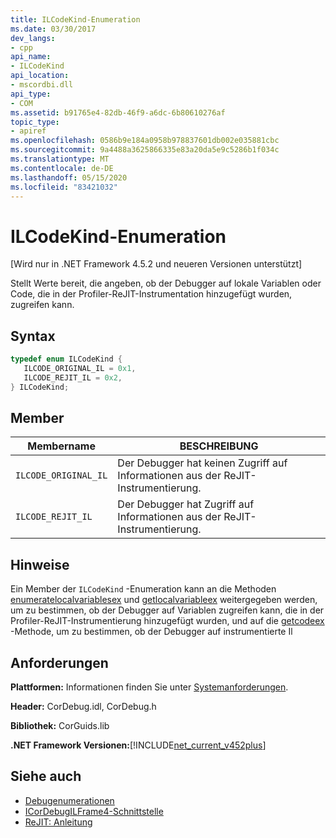 ```yaml
---
title: ILCodeKind-Enumeration
ms.date: 03/30/2017
dev_langs:
- cpp
api_name:
- ILCodeKind
api_location:
- mscordbi.dll
api_type:
- COM
ms.assetid: b91765e4-82db-46f9-a6dc-6b80610276af
topic_type:
- apiref
ms.openlocfilehash: 0586b9e184a0958b978837601db002e035881cbc
ms.sourcegitcommit: 9a4488a3625866335e83a20da5e9c5286b1f034c
ms.translationtype: MT
ms.contentlocale: de-DE
ms.lasthandoff: 05/15/2020
ms.locfileid: "83421032"
---
```

# <a name="ilcodekind-enumeration"></a>ILCodeKind-Enumeration
[Wird nur in .NET Framework 4.5.2 und neueren Versionen unterstützt]  
  
 Stellt Werte bereit, die angeben, ob der Debugger auf lokale Variablen oder Code, die in der Profiler-ReJIT-Instrumentation hinzugefügt wurden, zugreifen kann.  
  
## <a name="syntax"></a>Syntax  
  
```cpp
typedef enum ILCodeKind {  
   ILCODE_ORIGINAL_IL = 0x1,  
   ILCODE_REJIT_IL = 0x2,  
} ILCodeKind;  
```  
  
## <a name="members"></a>Member  
  
|Membername|BESCHREIBUNG|  
|-----------------|-----------------|  
|`ILCODE_ORIGINAL_IL`|Der Debugger hat keinen Zugriff auf Informationen aus der ReJIT-Instrumentierung.|  
|`ILCODE_REJIT_IL`|Der Debugger hat Zugriff auf Informationen aus der ReJIT-Instrumentierung.|  
  
## <a name="remarks"></a>Hinweise  
 Ein Member der `ILCodeKind` -Enumeration kann an die Methoden [enumeratelocalvariablesex](icordebugilframe4-enumeratelocalvariablesex-method.md) und [getlocalvariableex](icordebugilframe4-getlocalvariableex-method.md) weitergegeben werden, um zu bestimmen, ob der Debugger auf Variablen zugreifen kann, die in der Profiler-ReJIT-Instrumentierung hinzugefügt wurden, und auf die [getcodeex](icordebugilframe4-getcodeex-method.md) -Methode, um zu bestimmen, ob der Debugger auf instrumentierte Il  
  
## <a name="requirements"></a>Anforderungen  
 **Plattformen:** Informationen finden Sie unter [Systemanforderungen](../../get-started/system-requirements.md).  
  
 **Header:** CorDebug.idl, CorDebug.h  
  
 **Bibliothek:** CorGuids.lib  
  
 **.NET Framework Versionen:**[!INCLUDE[net_current_v452plus](../../../../includes/net-current-v452plus-md.md)]  
  
## <a name="see-also"></a>Siehe auch

- [Debugenumerationen](debugging-enumerations.md)
- [ICorDebugILFrame4-Schnittstelle](icordebugilframe4-interface.md)
- [ReJIT: Anleitung](https://docs.microsoft.com/archive/blogs/davbr/rejit-a-how-to-guide)
